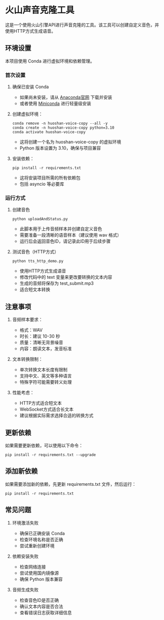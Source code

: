 # 火山声音克隆工具

这是一个使用火山引擎API进行声音克隆的工具。该工具可以创建自定义音色，并使用HTTP方式生成语音。

## 环境设置

本项目使用 Conda 进行虚拟环境和依赖管理。

### 首次设置

1. 确保已安装 Conda
   - 如果尚未安装，请从 [Anaconda官网](https://www.anaconda.com/download) 下载并安装
   - 或者使用 [Miniconda](https://docs.conda.io/en/latest/miniconda.html) 进行轻量级安装

2. 创建虚拟环境：
   ```
   conda remove -n huoshan-voice-copy --all -y
   conda create -n huoshan-voice-copy python=3.10
   conda activate huoshan-voice-copy
   ```
   - 这将创建一个名为 huoshan-voice-copy 的虚拟环境
   - Python 版本设置为 3.10，确保与项目兼容

3. 安装依赖：
   ```
   pip install -r requirements.txt
   ```
   - 这将安装项目所需的所有依赖包
   - 包括 asyncio 等必要库

### 运行方式

1. 创建音色
   ```
   python uploadAndStatus.py
   ```
   - 此脚本用于上传音频样本并创建自定义音色
   - 需要准备一段清晰的语音样本（建议使用 wav 格式）
   - 运行后会返回音色ID，请记录此ID用于后续步骤

2. 测试音色（HTTP方式）
   ```
   python tts_http_demo.py
   ```
   - 使用HTTP方式生成语音
   - 修改代码中的 text 变量来更改要转换的文本内容
   - 生成的音频将保存为 test_submit.mp3
   - 适合短文本转换

## 注意事项

1. 音频样本要求：
   - 格式：WAV
   - 时长：建议 10-30 秒
   - 质量：清晰无背景噪音
   - 内容：朗读文本，发音标准

2. 文本转换限制：
   - 单次转换文本长度有限制
   - 支持中文、英文等多种语言
   - 特殊字符可能需要转义处理

3. 性能考虑：
   - HTTP方式适合短文本
   - WebSocket方式适合长文本
   - 建议根据实际需求选择合适的转换方式

## 更新依赖

如果需要更新依赖，可以使用以下命令：

```
pip install -r requirements.txt --upgrade
```

## 添加新依赖

如果需要添加新的依赖，先更新 requirements.txt 文件，然后运行：

```
pip install -r requirements.txt
```

## 常见问题

1. 环境激活失败
   - 确保已正确安装 Conda
   - 检查环境名称是否正确
   - 尝试重新创建环境

2. 依赖安装失败
   - 检查网络连接
   - 尝试使用国内镜像源
   - 确保 Python 版本兼容

3. 音频生成失败
   - 检查音色ID是否正确
   - 确认文本内容是否合法
   - 查看错误日志获取详细信息 